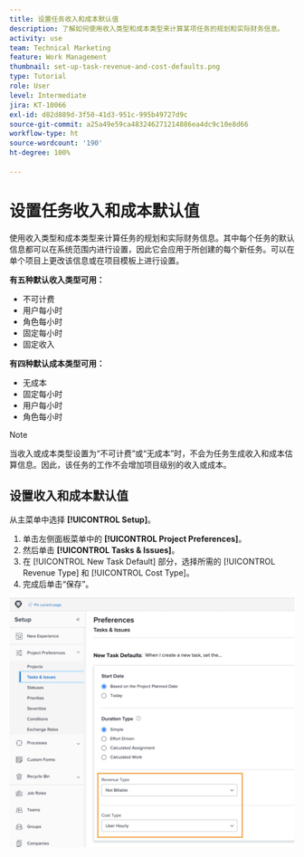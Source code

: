 ```yaml
---
title: 设置任务收入和成本默认值
description: 了解如何使用收入类型和成本类型来计算某项任务的规划和实际财务信息。
activity: use
team: Technical Marketing
feature: Work Management
thumbnail: set-up-task-revenue-and-cost-defaults.png
type: Tutorial
role: User
level: Intermediate
jira: KT-10066
exl-id: d82d889d-3f50-41d3-951c-995b49727d9c
source-git-commit: a25a49e59ca483246271214886ea4dc9c10e8d66
workflow-type: ht
source-wordcount: '190'
ht-degree: 100%

---
```


# 设置任务收入和成本默认值

使用收入类型和成本类型来计算任务的规划和实际财务信息。其中每个任务的默认信息都可以在系统范围内进行设置，因此它会应用于所创建的每个新任务。可以在单个项目上更改该信息或在项目模板上进行设置。

**有五种默认收入类型可用：**

* 不可计费
* 用户每小时
* 角色每小时
* 固定每小时
* 固定收入

**有四种默认成本类型可用：**

* 无成本
* 固定每小时
* 用户每小时
* 角色每小时

>[!NOTE]
>
>当收入或成本类型设置为“不可计费”或“无成本”时，不会为任务生成收入和成本估算信息。因此，该任务的工作不会增加项目级别的收入或成本。

## 设置收入和成本默认值

从主菜单中选择 **[!UICONTROL Setup]**。

1. 单击左侧面板菜单中的 **[!UICONTROL Project Preferences]**。
1. 然后单击 **[!UICONTROL Tasks & Issues]**。
1. 在 [!UICONTROL New Task Default] 部分，选择所需的 [!UICONTROL Revenue Type] 和 [!UICONTROL Cost Type]。
1. 完成后单击“保存”。

![设置收入和成本默认值的图像](assets/setting-up-finances-3.png)
